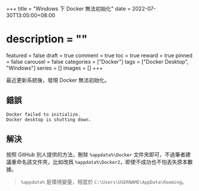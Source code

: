 +++
title = "Windows 下 Docker 無法初始化"
date = 2022-07-30T13:05:00+08:00
# description = ""
featured = false
draft = true
comment = true
toc = true
reward = true
pinned = false
carousel = false
categories = ["Docker"]
tags = ["Docker Desktop", "Windows"]
series = []
images = []
+++

最近更新系統後，發現 Docker 無法初始化。

<!--more-->

## 錯誤

```text
Docker failed to initialize.
Docker desktop is shutting down.
```

## 解決

按照 GitHub 別人提供的方法，刪除 `%appdata%\Docker` 文件夾即可，不過筆者建議重命名該文件夾，比如改爲 `%appdata%\Docker2`，即使不成功也不怕丟失原本數據。

> `%appdata%` 是環境變量，相當於 `C:\Users\USERNAME\AppData\Roaming`。

